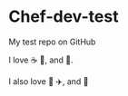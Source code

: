 # Chef-dev-test

My test repo on GitHub

I love :coffee: :tea:, and :beer:.

I also love :car: :airplane:, and :ship:
